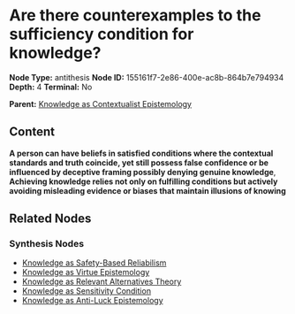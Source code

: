 # Are there counterexamples to the sufficiency condition for knowledge?

**Node Type:** antithesis
**Node ID:** 155161f7-2e86-400e-ac8b-864b7e794934
**Depth:** 4
**Terminal:** No

**Parent:** [Knowledge as Contextualist Epistemology](knowledge-as-contextualist-epistemology-synthesis-7562c23c-c04b-4a9c-907c-2443c8ba46ef.md)

## Content

**A person can have beliefs in satisfied conditions where the contextual standards and truth coincide, yet still possess false confidence or be influenced by deceptive framing possibly denying genuine knowledge**, **Achieving knowledge relies not only on fulfilling conditions but actively avoiding misleading evidence or biases that maintain illusions of knowing**

## Related Nodes

### Synthesis Nodes

- [Knowledge as Safety-Based Reliabilism](knowledge-as-safety-based-reliabilism-synthesis-32873f63-3943-4bb1-b8a2-1828bade11b8.md)
- [Knowledge as Virtue Epistemology](knowledge-as-virtue-epistemology-synthesis-e0d22f57-d5da-420a-b231-1f86f1508e18.md)
- [Knowledge as Relevant Alternatives Theory](knowledge-as-relevant-alternatives-theory-synthesis-0b31361f-72e9-4434-b023-8918616f46c6.md)
- [Knowledge as Sensitivity Condition](knowledge-as-sensitivity-condition-synthesis-864fff05-624a-41e8-8fde-1fe2609cc33c.md)
- [Knowledge as Anti-Luck Epistemology](knowledge-as-anti-luck-epistemology-synthesis-745c8f35-4d1a-4579-a15b-dc74849b67b9.md)
